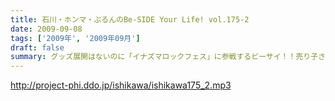 ```yaml
---
title: 石川・ホンマ・ぶるんのBe-SIDE Your Life! vol.175-2
date: 2009-09-08
tags: ['2009年', '2009年09月']
draft: false
summary: グッズ展開はないのに「イナズマロックフェス」に参戦するビーサイ！！売り子さんはちなみに三人がやりますよ！NAMAE
---
```


http://project-phi.ddo.jp/ishikawa/ishikawa175_2.mp3
